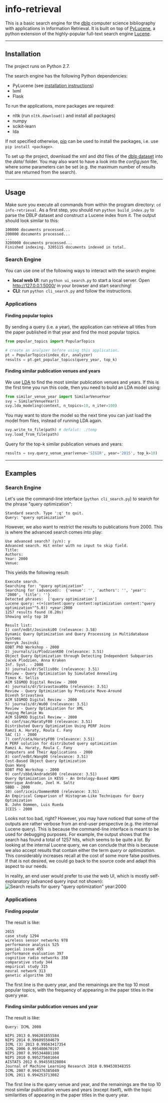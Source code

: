 # info-retrieval #

This is a basic search engine for the [dblp](http://dblp.uni-trier.de/) computer science bibliography with applications in Information Retrieval. It is built on top of [PyLucene](https://lucene.apache.org/pylucene/index.html), a python extension of the highly-popular full-text search engine [Lucene](https://lucene.apache.org/).

------------------

## Installation ##

The project runs on Python 2.7. 

The search engine has the following Python dependencies:
- PyLucene (see [installation instructions](http://lucene.apache.org/pylucene/install.html))
- lxml
- Flask

To run the applications, more packages are required:
- nltk (run `nltk.download()` and install all packages)
- numpy
- scikit-learn
- lda

If not specified otherwise, [pip](https://pip.pypa.io/en/stable/quickstart/) can be used to install the packages, i.e. use `pip install <package>`.

To set up the project, download the xml and dtd files of the [dblp dataset](http://dblp.uni-trier.de/xml/
) into the *data/* folder. You may also want to have a look into the *config.json* file, where some parameters can be set (e.g. the maximum number of results that are returned from the search).

------------------

## Usage ##

Make sure you execute all commands from within the program directory: `cd info-retrieval`.
As a first step, you should run `python build_index.py` to parse the DBLP dataset and construct a Lucene index from it. The output should look similar to this:
```
100000 documents processed...
200000 documents processed...
...
3200000 documents processed...
Finished indexing. 3205115 documents indexed in total.

```

### Search Engine ###

You can use one of the following ways to interact with the search engine:
- **local web UI**: run `python ui_search.py` to start a local server. Open http://127.0.0.1:5000/ in your browser and start searching!
- **CLI**: run `python cli_search.py` and follow the instructions.

### Applications ###

#### Finding popular topics ####
By sending a query (i.e. a year), the application can retrieve all titles from the paper published in that year and find the most popular topics.
```python
from popular_topics import PopularTopics

# create an analyzer before using this application.
pt = PopularTopics(index_dir, analyzer)
results = pt.get_popular_topics(query_year, top_k)
```

#### Finding similar publication venues and years ####
We use [LDA](https://en.wikipedia.org/wiki/Latent_Dirichlet_allocation) to find the most similar publication venues and years. If this is the first time you run this code, then you need to build an LDA model using:
```python
from similar_venue_year import SimilarVenueYear
svy = SimilarVenueYear()
svy.lda_modeling(context, n_topics=10, n_iter=100)
```
You may want to store the model so the next time you can just load the model from files, instead of running LDA again.
```python
svy.write_to_file(path) # defalut: ./temp
svy.load_from_file(path)
```
Query for the top-k similar publication venues and years:
```python
results = svy.query_venue_year(venue='SIGIR', year='2015', top_k=10)
```

------------------

## Examples ##

### Search Engine ###

Let's use the command-line interface (`python cli_search.py`) to search for the phrase "query optimization":
```
Standard search. Type ':q' to quit.
Query: "query optimization"
```
However, we also want to restrict the results to publications from 2000. This is where the advanced search comes into play:
```
Use advanced search? (y/n): y
Advanced search. Hit enter with no input to skip field.
Title: 
Authors: 
Year: 2000
Venue: 
```
This yields the following result:
```
Execute search.
Searching for: "query optimization"
Searching for (advanced):  {'venue': '', 'authors': '', 'year': '2000', 'title': ''}
Detected phrases:  ['query optimization']
Lucene query: +(+(content:query content:optimization content:"query optimization"^5.0)) +year:2000
1257 results found (0.20s)
Showing only top 10

Result list:
1) conf/edbt/Josinski00 (relevance: 3.58)
Dynamic Query Optimization and Query Processing in Multidatabase Systems
Henryk Josinski
EDBT PhD Workshop - 2000
2) journals/is/PlodzienK00 (relevance: 3.51)
Object Query Optimization through Detecting Independent Subqueries
Jacek Plodzien, Anna Kraken
Inf. Syst. - 2000
3) journals/dr/Sellis00c (relevance: 3.51)
Review - Query Optimization by Simulated Annealing
Timos K. Sellis
ACM SIGMOD Digital Review - 2000
4) journals/dr/Srivastava00a (relevance: 3.51)
Review - Query Optimization by Predicate Move-Around
Divesh Srivastava
ACM SIGMOD Digital Review - 2000
5) journals/dr/Wu00 (relevance: 3.51)
Review - Query Optimization for XML
Yuqing Melanie Wu
ACM SIGMOD Digital Review - 2000
6) conf/sac/HaratyF00 (relevance: 3.51)
Distributed Query Optimization Using PERF Joins
Ramzi A. Haraty, Roula C. Fany
SAC (1) - 2000
7) conf/cata/HaratyF00 (relevance: 3.51)
A PERF solution for distributed query optimization
Ramzi A. Haraty, Roula C. Fany
Computers and Their Applications - 2000
8) conf/edbt/Wang00 (relevance: 3.51)
Cost-Based Object Query Optimization
Quan Wang
EDBT PhD Workshop - 2000
9) conf/sbbd/AndradeS00 (relevance: 3.51)
Query Optimization in KESS - An Ontology-Based KBMS
Henrique Andrade, Joel H. Saltz
SBBD - 2000
10) conf/iceis/OommenR00 (relevance: 3.51)
An Empirical Comparison of Histogram-Like Techniques for Query Optimization
B. John Oommen, Luis Rueda
ICEIS - 2000
```

Looks not too bad, right? However, you may have noticed that some of the outputs are rather verbose from an end-user perspective (e.g. the internal Lucene query). This is because the command-line interface is meant to be used for debugging purposes. For example, the output shows that the search has found a total of 1257 hits, which seems to be quite a lot. By looking at the internal Lucene query, we can conclude that this is because we also accept results that contain either the term *query* or *optimization*. This considerably increases recall at the cost of some more false positives. If that is not desired, we could go back to the source code and adapt this aspect to our needs. 

In reality, an end user would prefer to use the web UI, which is mostly self-explanatory (advanced query input not shown):
![Search results for query "query optimization" year:2000](https://github.com/rpinsler/info-retrieval/blob/master/report/img/search.png)

### Applications ###

#### Finding popular ####

The result is like:

```
2015
case study 1294
wireless sensor networks 978
performance analysis 525
special issue 455
performance evaluation 397
cognitive radio networks 350
comparative study 344
empirical study 315
neural network 313
genetic algorithm 303
```

The first line is the query year, and the remainings are the top 10 most popular topics, with the frequency of appearing in the paper titles in the query year.

#### Finding similar publication venues and year ####

The result is like:

```
Query: ICML 2008

NIPS 2013 0.996201855584
NIPS 2014 0.996095504679
ICML (3) 2013 0.99563417354
ICML 2006 0.995400670197
NIPS 2007 0.995344881108
NIPS 2010 0.995275601664
AISTATS 2012 0.994550320804
Journal of Machine Learning Research 2010 0.994530348355
ICML 2007 0.994376385049
ICML 2011 0.994253713082
```

The first line is the query venue and year, and the remainings are the top 10 most similar publication venues and years (except itself), with the topic similarities of appearing in the paper titles in the query year.